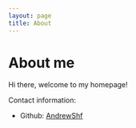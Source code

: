 ```yaml
---
layout: page
title: About
---
```


# About me

Hi there, welcome to my homepage!



Contact information:

+ Github:    [AndrewShf][g]

[swjtu]: https://en.swjtu.edu.cn/
[g]: https://github.com/AndrewShf
[r]: /CV-HaifengShi.pdf

[link]: https://www.linkedin.com/in/haifeng-shi-732912191/

